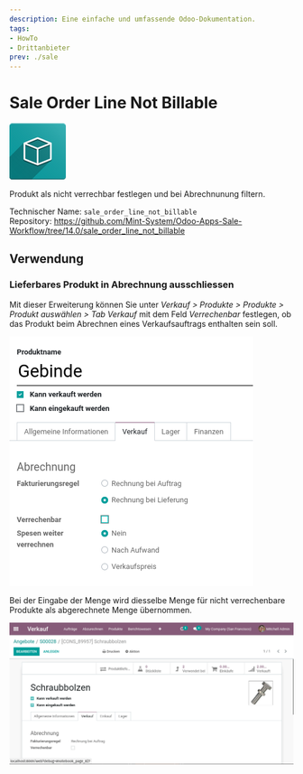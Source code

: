 ```yaml
---
description: Eine einfache und umfassende Odoo-Dokumentation.
tags:
- HowTo
- Drittanbieter
prev: ./sale
---
```

# Sale Order Line Not Billable
![icon_oms_box](assets/icon_oms_box.png)

Produkt als nicht verrechbar festlegen und bei Abrechnunung filtern.

Technischer Name: `sale_order_line_not_billable`\
Repository: <https://github.com/Mint-System/Odoo-Apps-Sale-Workflow/tree/14.0/sale_order_line_not_billable>

## Verwendung

### Lieferbares Produkt in Abrechnung ausschliessen

Mit dieser Erweiterung können Sie unter *Verkauf > Produkte > Produkte > Produkt auswählen > Tab Verkauf* mit dem Feld *Verrechenbar* festlegen, ob das Produkt beim Abrechnen eines Verkaufsauftrags enthalten sein soll.

![](assets/Sale%20Order%20Line%20Not%20Billable.png)

Bei der Eingabe der Menge wird diesselbe Menge für nicht verrechenbare Produkte als abgerechnete Menge übernommen.

![Sale Order Line Not Billable](assets/Sale%20Order%20Line%20Not%20Billable.gif)